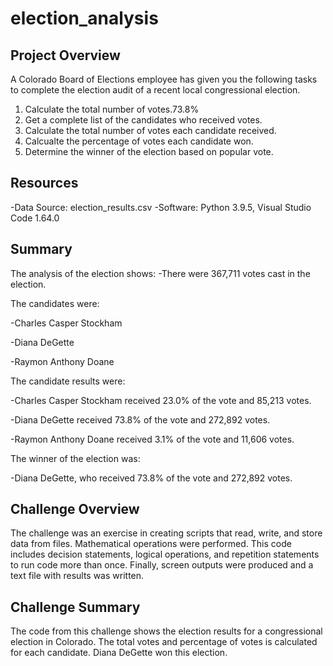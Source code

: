 # election_analysis

## Project Overview
A Colorado Board of Elections employee has given you the following tasks to complete the election audit of a recent local congressional election.

1. Calculate the total number of votes.73.8%
2. Get a complete list of the candidates who received votes.
3. Calculate the total number of votes each candidate received.
4. Calcualte the percentage of votes each candidate won.
5. Determine the winner of the election based on popular vote.

## Resources
-Data Source: election_results.csv
-Software: Python 3.9.5, Visual Studio Code 1.64.0

## Summary
The analysis of the election shows: 
-There were 367,711 votes cast in the election.

The candidates were:

  -Charles Casper Stockham

  -Diana DeGette
  
  -Raymon Anthony Doane

The candidate results were: 

  -Charles Casper Stockham received 23.0% of the vote and 85,213 votes.
  
  -Diana DeGette received 73.8% of the vote and 272,892 votes.
  
  -Raymon Anthony Doane received 3.1% of the vote and 11,606 votes.
  
The winner of the election was: 

  -Diana DeGette, who received 73.8% of the vote and 272,892 votes.

## Challenge Overview
The challenge was an exercise in creating scripts that read, write, and store data from files. Mathematical operations were performed. This code includes decision statements, logical operations, and repetition statements to run code more than once. Finally, screen outputs were produced and a text file with results was written.

## Challenge Summary
The code from this challenge shows the election results for a congressional election in Colorado. The total votes and percentage of votes is calculated for each candidate. Diana DeGette won this election.
